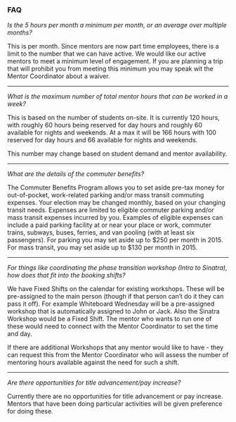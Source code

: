 ### FAQ

_Is the 5 hours per month a minimum per month, or an average over multiple months?_

This is per month.  Since mentors are now part time employees, there is a limit to the number that we can have active.  We would like our active mentors to meet a minimum level of engagement. If you are planning a trip that will prohibit you from meeting this minimum you may speak wit the Mentor Coordinator about a waiver.

---

_What is the maximum number of total mentor hours that can be worked in a week?_

This is based on the number of students on-site. It is currently 120 hours, with roughly 60 hours being reserved for day hours and roughly 60 available for nights and weekends. At a max it will be 166 hours with 100 reserved for day hours and 66 available for nights and weekends.

This number may change based on student demand and mentor availability.

---

_What are the details of the commuter benefits?_

The Commuter Benefits Program allows you to set aside pre-tax money for out-of-pocket, work-related parking and/or mass transit commuting expenses. Your election may be changed monthly, based on your changing transit needs. Expenses are limited to eligible commuter parking and/or mass transit expenses incurred by you. Examples of eligible expenses can include a paid parking facility at or near your place or work, commuter trains, subways, buses, ferries, and van pooling (with at least six passengers). For parking you may set aside up to $250 per month in 2015. For mass transit, you may set aside up to $130 per month in 2015.

---

_For things like coordinating the phase transition workshop (Intro to Sinatra), how does that fit into the booking shifts?_

We have Fixed Shifts on the calendar for existing workshops. These will be pre-assigned to the main person (though if that person can’t do it they can pass it off). For example Whiteboard Wednesday will be a pre-assigned workshop that is automatically assigned to John or Jack. Also the Sinatra Workshop would be a Fixed Shift. The mentor who wants to run one of these would need to connect with the Mentor Coordinator to set the time and day.

If there are additional Workshops that any mentor would like to have - they can request this from the Mentor Coordinator who will assess the number of mentoring hours available against the need for such a shift.

---

_Are there opportunities for title advancement/pay increase?_

Currently there are no opportunities for title advancement or pay increase. Mentors that have been doing particular activities will be given preference for doing these.
